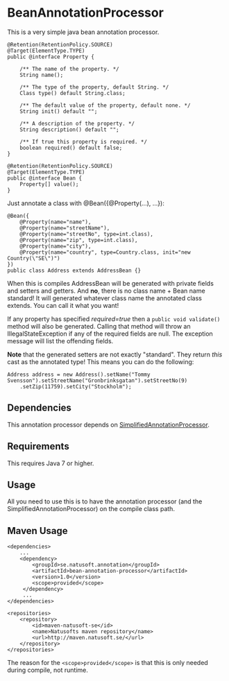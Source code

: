 # BeanAnnotationProcessor

This is a very simple java bean annotation processor. 

    @Retention(RetentionPolicy.SOURCE)
    @Target(ElementType.TYPE)
    public @interface Property {
    
        /** The name of the property. */
        String name();
    
        /** The type of the property, default String. */
        Class type() default String.class;
    
        /** The default value of the property, default none. */
        String init() default "";
    
        /** A description of the property. */
        String description() default "";
    
        /** If true this property is required. */
        boolean required() default false;
    }

    @Retention(RetentionPolicy.SOURCE)
    @Target(ElementType.TYPE)
    public @interface Bean {
        Property[] value();
    }

Just annotate a class with @Bean({@Property(...), ...}):

    @Bean({
        @Property(name="name"),
        @Property(name="streetName"),
        @Property(name="streetNo", type=int.class),
        @Property(name="zip", type=int.class),
        @Property(name="city"),
        @Property(name="country", type=Country.class, init="new Country(\"SE\")")
    })
    public class Address extends AddressBean {}
 
When this is compiles AddressBean will be generated with private fields and setters and getters. And **no**, there is no class name + Bean name standard! It will generated whatever class name the annotated class extends. You can call it what you want!

If any property has specified _required=true_ then a `public void validate()` method will also be generated. Calling that method will throw an IllegalStateException if any of the required fields are null. The exception message will list the offending fields.

**Note** that the generated setters are not exactly "standard". They return _this_ cast as the annotated type! This means you can do the following:

    Address address = new Address().setName("Tommy Svensson").setStreetName("Gronbrinksgatan").setStreetNo(9)
        .setZip(11759).setCity("Stockholm");

## Dependencies

This annotation processor depends on [SimplifiedAnnotationProcessor](https://github.com/tombensve/SimplifiedAnnotationProcessor).

## Requirements

This requires Java 7 or higher.

## Usage

All you need to use this is to have the annotation processor (and the SimplifiedAnnotationProcessor) on the compile class path.

## Maven Usage

    <dependencies>
        ...
        <dependency>
            <groupId>se.natusoft.annotation</groupId>
            <artifactId>bean-annotation-processor</artifactId>
            <version>1.0</version>
            <scope>provided</scope>
         </dependency>
         ...
    </dependencies>

    <repositories>
        <repository>
            <id>maven-natusoft-se</id>
            <name>Natusofts maven repository</name>
            <url>http://maven.natusoft.se/</url>
        </repository>
    </repositories>

The reason for the `<scope>provided</scope>` is that this is only needed during compile, not runtime.

